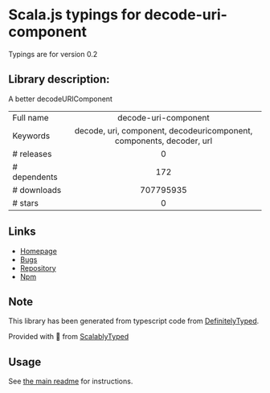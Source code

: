 
# Scala.js typings for decode-uri-component

Typings are for version 0.2

## Library description:
A better decodeURIComponent

|                    |                 |
| ------------------ | :-------------: |
| Full name          | decode-uri-component |
| Keywords           | decode, uri, component, decodeuricomponent, components, decoder, url |
| # releases         | 0 |
| # dependents       | 172 |
| # downloads        | 707795935 |
| # stars            | 0 |

## Links
- [Homepage](https://github.com/samverschueren/decode-uri-component#readme)
- [Bugs](https://github.com/samverschueren/decode-uri-component/issues)
- [Repository](https://github.com/samverschueren/decode-uri-component)
- [Npm](https://www.npmjs.com/package/decode-uri-component)
    


## Note
This library has been generated from typescript code from [DefinitelyTyped](https://definitelytyped.org).

Provided with :purple_heart: from [ScalablyTyped](https://github.com/oyvindberg/ScalablyTyped)

## Usage
See [the main readme](../../readme.md) for instructions.


